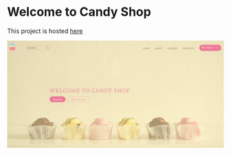 # Welcome to Candy Shop

This project is hosted [here](http://candyshop.vikiniedobova.cz/)

![Cupcakes Shop](./resourses/images/candyshop.PNG "Cupcakes Shop")

